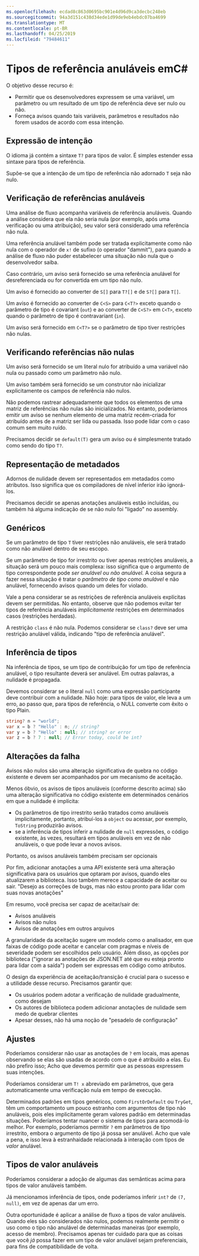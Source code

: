 ```yaml
---
ms.openlocfilehash: ecdad8c863d0695bc901e4d96d9ca3decbc248eb
ms.sourcegitcommit: 94a3d151c438d34ede1d99de9eb4ebdc07ba4699
ms.translationtype: MT
ms.contentlocale: pt-BR
ms.lasthandoff: 04/25/2019
ms.locfileid: "79484611"
---
```

# <a name="nullable-reference-types-in-c"></a>Tipos de referência anuláveis emC# #

O objetivo desse recurso é:

* Permitir que os desenvolvedores expressem se uma variável, um parâmetro ou um resultado de um tipo de referência deve ser nulo ou não.
* Forneça avisos quando tais variáveis, parâmetros e resultados não forem usados de acordo com essa intenção.

## <a name="expression-of-intent"></a>Expressão de intenção

O idioma já contém a sintaxe `T?` para tipos de valor. É simples estender essa sintaxe para tipos de referência.

Supõe-se que a intenção de um tipo de referência não adornado `T` seja não nulo.

## <a name="checking-of-nullable-references"></a>Verificação de referências anuláveis

Uma análise de fluxo acompanha variáveis de referência anuláveis. Quando a análise considera que ela não seria nula (por exemplo, após uma verificação ou uma atribuição), seu valor será considerado uma referência não nula.

Uma referência anulável também pode ser tratada explicitamente como não nula com o operador de `x!` de sufixo (o operador "dammit"), para quando a análise de fluxo não puder estabelecer uma situação não nula que o desenvolvedor saiba.

Caso contrário, um aviso será fornecido se uma referência anulável for desreferenciada ou for convertida em um tipo não nulo.

Um aviso é fornecido ao converter de `S[]` para `T?[]` e de `S?[]` para `T[]`.

Um aviso é fornecido ao converter de `C<S>` para `C<T?>` exceto quando o parâmetro de tipo é covariant (`out`) e ao converter de `C<S?>` em `C<T>`, exceto quando o parâmetro de tipo é contravariant (`in`).

Um aviso será fornecido em `C<T?>` se o parâmetro de tipo tiver restrições não nulas. 

## <a name="checking-of-non-null-references"></a>Verificando referências não nulas

Um aviso será fornecido se um literal nulo for atribuído a uma variável não nula ou passado como um parâmetro não nulo.

Um aviso também será fornecido se um construtor não inicializar explicitamente os campos de referência não nulos.

Não podemos rastrear adequadamente que todos os elementos de uma matriz de referências não nulas são inicializados. No entanto, poderíamos emitir um aviso se nenhum elemento de uma matriz recém-criada for atribuído antes de a matriz ser lida ou passada. Isso pode lidar com o caso comum sem muito ruído.

Precisamos decidir se `default(T)` gera um aviso ou é simplesmente tratado como sendo do tipo `T?`.

## <a name="metadata-representation"></a>Representação de metadados

Adornos de nulidade devem ser representados em metadados como atributos. Isso significa que os compiladores de nível inferior irão ignorá-los.

Precisamos decidir se apenas anotações anuláveis estão incluídas, ou também há alguma indicação de se não nulo foi "ligado" no assembly.

## <a name="generics"></a>Genéricos

Se um parâmetro de tipo `T` tiver restrições não anuláveis, ele será tratado como não anulável dentro de seu escopo.

Se um parâmetro de tipo for irrestrito ou tiver apenas restrições anuláveis, a situação será um pouco mais complexa: isso significa que o argumento de tipo correspondente pode *ser anulável ou não anulável.* A coisa segura a fazer nessa situação é tratar o *parâmetro de tipo como anulável* e não anulável, fornecendo avisos quando um deles for violado. 

Vale a pena considerar se as restrições de referência anuláveis explícitas devem ser permitidas. No entanto, observe que não podemos evitar ter tipos de referência anuláveis *implicitamente* restrições em determinados casos (restrições herdadas).

A restrição `class` é não nula. Podemos considerar se `class?` deve ser uma restrição anulável válida, indicando "tipo de referência anulável".

## <a name="type-inference"></a>Inferência de tipos

Na inferência de tipos, se um tipo de contribuição for um tipo de referência anulável, o tipo resultante deverá ser anulável. Em outras palavras, a nulidade é propagada.

Devemos considerar se o literal `null` como uma expressão participante deve contribuir com a nulidade. Não hoje: para tipos de valor, ele leva a um erro, ao passo que, para tipos de referência, o NULL converte com êxito o tipo Plain. 

```csharp
string? n = "world";
var x = b ? "Hello" : n; // string?
var y = b ? "Hello" : null; // string? or error
var z = b ? 7 : null; // Error today, could be int?
```

## <a name="breaking-changes"></a>Alterações da falha

Avisos não nulos são uma alteração significativa de quebra no código existente e devem ser acompanhados por um mecanismo de aceitação.

Menos óbvio, os avisos de tipos anuláveis (conforme descrito acima) são uma alteração significativa no código existente em determinados cenários em que a nulidade é implícita:

* Os parâmetros de tipo irrestrito serão tratados como anuláveis implicitamente, portanto, atribuí-los a `object` ou acessar, por exemplo, `ToString` produzirão avisos.
* se a inferência de tipos inferir a nulidade de `null` expressões, o código existente, às vezes, resultará em tipos anuláveis em vez de não anuláveis, o que pode levar a novos avisos.

Portanto, os avisos anuláveis também precisam ser opcionais

Por fim, adicionar anotações a uma API existente será uma alteração significativa para os usuários que optaram por avisos, quando eles atualizarem a biblioteca. Isso também merece a capacidade de aceitar ou sair. "Desejo as correções de bugs, mas não estou pronto para lidar com suas novas anotações"

Em resumo, você precisa ser capaz de aceitar/sair de:
* Avisos anuláveis
* Avisos não nulos
* Avisos de anotações em outros arquivos

A granularidade da aceitação sugere um modelo como o analisador, em que faixas de código pode aceitar e cancelar com pragmas e níveis de severidade podem ser escolhidos pelo usuário. Além disso, as opções por biblioteca ("ignorar as anotações de JSON.NET até que eu esteja pronto para lidar com a saída") podem ser expressas em código como atributos.

O design da experiência de aceitação/transição é crucial para o sucesso e a utilidade desse recurso. Precisamos garantir que:

* Os usuários podem adotar a verificação de nulidade gradualmente, como desejam
* Os autores de biblioteca podem adicionar anotações de nulidade sem medo de quebrar clientes
* Apesar desses, não há uma noção de "pesadelo de configuração"

## <a name="tweaks"></a>Ajustes

Poderíamos considerar não usar as anotações de `?` em locais, mas apenas observando se elas são usadas de acordo com o que é atribuído a elas. Eu não prefiro isso; Acho que devemos permitir que as pessoas expressem suas intenções.

Poderíamos considerar um `T! x` abreviado em parâmetros, que gera automaticamente uma verificação nula em tempo de execução.

Determinados padrões em tipos genéricos, como `FirstOrDefault` ou `TryGet`, têm um comportamento um pouco estranho com argumentos de tipo não anuláveis, pois eles implicitamente geram valores padrão em determinadas situações. Poderíamos tentar nuancer o sistema de tipos para acomodá-lo melhor. Por exemplo, poderíamos permitir `?` em parâmetros de tipo irrestrito, embora o argumento de tipo já possa ser anulável. Acho que vale a pena, e isso leva à estranhaidade relacionada à interação com tipos de *valor* anulável. 

## <a name="nullable-value-types"></a>Tipos de valor anuláveis

Poderíamos considerar a adoção de algumas das semânticas acima para tipos de valor anuláveis também.

Já mencionamos inferência de tipos, onde poderíamos inferir `int?` de `(7, null)`, em vez de apenas dar um erro.

Outra oportunidade é aplicar a análise de fluxo a tipos de valor anuláveis. Quando eles são considerados não nulos, podemos realmente permitir o uso como o tipo não anulável de determinadas maneiras (por exemplo, acesso de membro). Precisamos apenas ter cuidado para que as coisas que você *já* possa fazer em um tipo de valor anulável sejam preferenciais, para fins de compatibilidade de volta.
